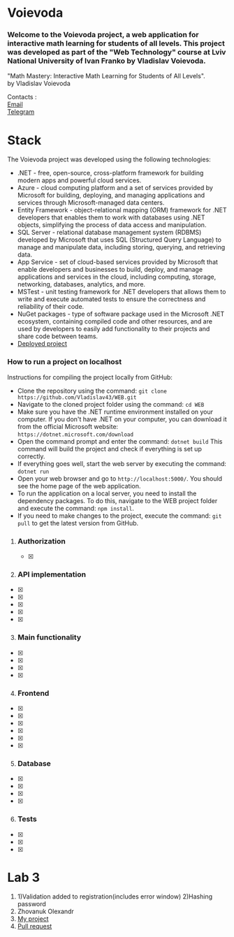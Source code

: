 # Voievoda
### Welcome to the Voievoda project, a web application for interactive math learning for students of all levels. This project was developed as part of the "Web Technology" course at Lviv National University of Ivan Franko by Vladislav Voievoda.
"Math Mastery: Interactive Math Learning for Students of All Levels".<br/>
by Vladislav Voievoda

Contacts :<br/>
<a href="mailto:insagramerr@gmail.com">Email</a><br/>
<a href="https://t.me/NiVlad2" target="_blank">Telegram</a>

# Stack
The Voievoda project was developed using the following technologies:

 -  .NET - free, open-source, cross-platform framework for building modern apps and powerful cloud services.
 -  Azure - cloud computing platform and a set of services provided by Microsoft for building, deploying, and managing applications and services through Microsoft-managed data centers.
 -  Entity Framework - object-relational mapping (ORM) framework for .NET developers that enables them to work with databases using .NET objects, simplifying the process of data access and manipulation.
 -  SQL Server - relational database management system (RDBMS) developed by Microsoft that uses SQL (Structured Query Language) to manage and manipulate data, including storing, querying, and retrieving data.
 -  App Service - set of cloud-based services provided by Microsoft that enable developers and businesses to build, deploy, and manage applications and services in the cloud, including computing, storage, networking, databases, analytics, and more.
 -  MSTest - unit testing framework for .NET developers that allows them to write and execute automated tests to ensure the correctness and reliability of their code.
 -  NuGet packages - type of software package used in the Microsoft .NET ecosystem, containing compiled code and other resources, and are used by developers to easily add functionality to their projects and share code between teams.
 -  <a href="https://myprojec.azurewebsites.net/" target="_blank">Deployed project</a>

### How to run a project on localhost 
Instructions for compiling the project locally from GitHub:

 -  Clone the repository using the command: `git clone https://github.com/Vladislav43/WEB.git`
 -  Navigate to the cloned project folder using the command: `cd WEB`
 -  Make sure you have the .NET runtime environment installed on your computer. If you don't have .NET on your computer, you can download it from the official Microsoft website: `https://dotnet.microsoft.com/download`
 -  Open the command prompt and enter the command: `dotnet build` This command will build the project and check if everything is set up correctly.
 -  If everything goes well, start the web server by executing the command: `dotnet run`
 -  Open your web browser and go to `http://localhost:5000/`. You should see the home page of the web application.
 -  To run the application on a local server, you need to install the dependency packages. To do this, navigate to the WEB project folder and execute the command: `npm install`.
 -  If you need to make changes to the project, execute the command: `git pull` to get the latest version from GitHub.


1.  ### Authorization
    
    - [x]




2.  ### API implementation
    
- [x]
- [x]
- [x]
- [x]
- [x]

3. ### Main functionality
- [x]
- [x]
- [x]
- [x]

4. ### Frontend
    
- [x]
- [x]
- [x]
- [x]
- [x]
- [x]

5. ### Database
- [x]
- [x]
- [x]
- [x]
    
6. ### Tests
- [x]
- [x]
- [x]



# Lab 3
1. 1)Validation added to registration(includes error window)
   2)Hashing password
2. Zhovanuk Olexandr
3. <a href="https://github.com/fdsssawe/inkfinder" target="_blank">My project</a>
4. <a href="https://github.com/Vladislav43/WEB/pull/1" target="_blank">Pull request</a>

